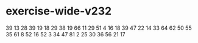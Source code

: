 # exercise-wide-v232
39
13
28
39
19
18
29
38
19
66
11
29
51
4
16
18
39
47
22
14
33
64
62
50
55
35
61
8
52
16
52
3
34
47
81
2
25
30
36
56
21
17
